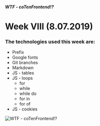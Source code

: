 ##### WTF - coTenFrontend!?
# Week VIII (8.07.2019) 



### The technologies used this week are:
* Prefix
* Google fonts
* Git branches
* Markdown
* JS - tables
* JS - loops
  * for
  * while
  * while do
  * for in
  * for of
* JS - cookies


![WTF - coTenFrontend!?](https://edu.devstyle.pl/wp-content/uploads/2019/03/wtf-wpidea.png) 
